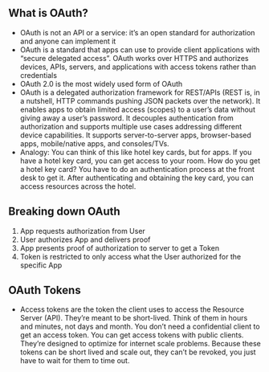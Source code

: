 ## What is OAuth?

- OAuth is not an API or a service: it’s an open standard for authorization and anyone can implement it
- OAuth is a standard that apps can use to provide client applications with “secure delegated access”. OAuth works over HTTPS and authorizes devices, APIs, servers, and applications with access tokens rather than credentials
- OAuth 2.0 is the most widely used form of OAuth
- OAuth is a delegated authorization framework for REST/APIs (REST is, in a nutshell, HTTP commands pushing JSON packets over the network). It enables apps to obtain limited access (scopes) to a user’s data without giving away a user’s password. It decouples authentication from authorization and supports multiple use cases addressing different device capabilities. It supports server-to-server apps, browser-based apps, mobile/native apps, and consoles/TVs.
- Analogy: You can think of this like hotel key cards, but for apps. If you have a hotel key card, you can get access to your room. How do you get a hotel key card? You have to do an authentication process at the front desk to get it. After authenticating and obtaining the key card, you can access resources across the hotel.

## Breaking down OAuth

1. App requests authorization from User
2. User authorizes App and delivers proof
3. App presents proof of authorization to server to get a Token
4. Token is restricted to only access what the User authorized for the specific App

## OAuth Tokens

- Access tokens are the token the client uses to access the Resource Server (API). They’re meant to be short-lived. Think of them in hours and minutes, not days and month. You don’t need a confidential client to get an access token. You can get access tokens with public clients. They’re designed to optimize for internet scale problems. Because these tokens can be short lived and scale out, they can’t be revoked, you just have to wait for them to time out.